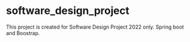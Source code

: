 # software_design_project
This project is created for Software Design Project 2022 only.
Spring boot and Boostrap.
